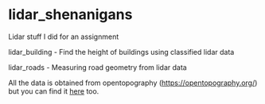 # lidar_shenanigans
Lidar stuff I did for an assignment

lidar_building - Find the height of buildings using classified lidar data

lidar_roads - Measuring road geometry from lidar data

All the data is obtained from opentopography (https://opentopography.org/) but you can find it [here](https://drive.google.com/drive/folders/1KA8J-yRjsMaDTy0whzYJJkH2d6C4rpoY?usp=drive_link) too.



